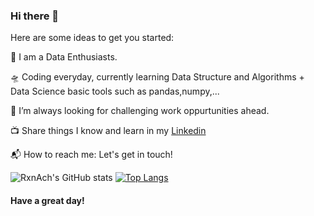 ### Hi there 👋




Here are some ideas to get you started:

🎤 I am a Data Enthusiasts. 
   
   
 <!-- ✔ My recent Project:
   -[Prediction Of House Prices](https://github.com/RxnAch/DeepLearning/blob/main/Predicting_House_Prices_on_kaggle.ipynb) -->
   
<!-- ↺ Ongoing Project:
   -[Chest X-ray-images (Pneumonia or Normal) prediction](https://github.com/RxnAch/ProjectsOnDeepLearning/blob/main/Chest_X_Ray_Images(Pneumonia).ipynb) -->

🛸 Coding everyday, currently learning Data Structure and Algorithms + Data Science basic tools such as pandas,numpy,...

🌋 I’m always looking for challenging work oppurtunities ahead.

<!-- 💬 Actively writing blogs Check it Out!  -->

📺 Share things I know and learn in my [Linkedin](https://www.linkedin.com/in/chhabi-acharya-95747a19a/)

📬 How to reach me: Let's get in touch!


![RxnAch's GitHub stats](https://github-readme-stats.vercel.app/api?username=Chhabii&show_icons=true&theme=radical)
                     [![Top Langs](https://github-readme-stats.vercel.app/api/top-langs/?username=Chhabii&langs_count=8)](https://github.com/Chhabii/github-readme-stats)




#### Have a great day!
